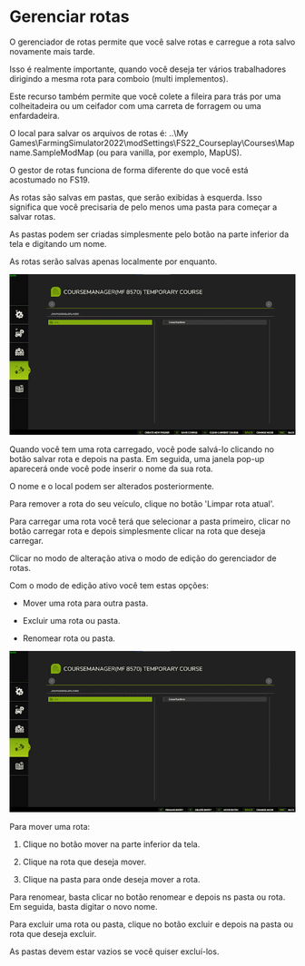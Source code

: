 # Gerenciar rotas

  
  
O gerenciador de rotas permite que você salve rotas e carregue a rota salvo novamente mais tarde.  
  
Isso é realmente importante, quando você deseja ter vários trabalhadores dirigindo a mesma rota para comboio (multi implementos).  
  
Este recurso também permite que você colete a fileira para trás por uma colheitadeira ou um ceifador com uma carreta de forragem ou uma enfardadeira.  
  
  
  
O local para salvar os arquivos de rotas é: ..\My Games\FarmingSimulator2022\modSettings\FS22_Courseplay\Courses\Mapname.SampleModMap (ou para vanilla, por exemplo, MapUS).  
  
O gestor de rotas funciona de forma diferente do que você está acostumado no FS19.  
  
As rotas são salvas em pastas, que serão exibidas à esquerda. Isso significa que você precisaria de pelo menos uma pasta para começar a salvar rotas.  
  
As pastas podem ser criadas simplesmente pelo botão na parte inferior da tela e digitando um nome.  
  
As rotas serão salvas apenas localmente por enquanto.  
  


![Image](../assets/images/managerbasehelp_0_0_765_430.png)

  
  
Quando você tem uma rota carregado, você pode salvá-lo clicando no botão salvar rota e depois na pasta. Em seguida, uma janela pop-up aparecerá onde você pode inserir o nome da sua rota.  
  
O nome e o local podem ser alterados posteriormente.  
  
Para remover a rota do seu veículo, clique no botão 'Limpar rota atual'.  
  
Para carregar uma rota você terá que selecionar a pasta primeiro, clicar no botão carregar rota e depois simplesmente clicar na rota que deseja carregar.  
  
Clicar no modo de alteração ativa o modo de edição do gerenciador de rotas.  
  


  
  
Com o modo de edição ativo você tem estas opções:  
  
    
- Mover uma rota para outra pasta.  
  
    
- Excluir uma rota ou pasta.  
  
    
- Renomear rota ou pasta.  
  


![Image](../assets/images/manageredithelp_0_0_765_430.png)

  
  
Para mover uma rota:  
  
   1) Clique no botão mover na parte inferior da tela.  
  
   2) Clique na rota que deseja mover.  
  
   3) Clique na pasta para onde deseja mover a rota.  
  
Para renomear, basta clicar no botão renomear e depois ns pasta ou rota. Em seguida, basta digitar o novo nome.  
  
Para excluir uma rota ou pasta, clique no botão excluir e depois na pasta ou rota que deseja excluir.  
  
As pastas devem estar vazios se você quiser excluí-los.  
  


